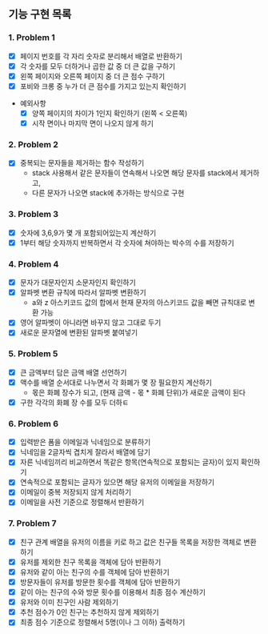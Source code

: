 ## 기능 구현 목록 

### 1. Problem 1 
- [x] 페이지 번호를 각 자리 숫자로 분리해서 배열로 반환하기 
- [x] 각 숫자를 모두 더하거나 곱한 값 중 더 큰 값을 구하기
- [x] 왼쪽 페이지와 오른쪽 페이지 중 더 큰 점수 구하기 
- [x] 포비와 크롱 중 누가 더 큰 점수를 가지고 있는지 확인하기
- 예외사항 
  - [x] 양쪽 페이지의 차이가 1인지 확인하기 (왼쪽 < 오른쪽)
  - [x] 시작 면이나 마지막 면이 나오지 않게 하기 

### 2. Problem 2
- [x] 중복되는 문자들을 제거하는 함수 작성하기
  - stack 사용해서 같은 문자들이 연속해서 나오면 해당 문자를 stack에서 제거하고,
  - 다른 문자가 나오면 stack에 추가하는 방식으로 구현 

### 3. Problem 3
- [x] 숫자에 3,6,9가 몇 개 포함되어있는지 계산하기 
- [x] 1부터 해당 숫자까지 반복하면서 각 숫자에 쳐야하는 박수의 수를 저장하기 

### 4. Problem 4
- [x] 문자가 대문자인지 소문자인지 확인하기
- [x] 알파벳 변환 규칙에 따라서 알파벳 변환하기
  - a와 z 아스키코드 값의 합에서 현재 문자의 아스키코드 값을 빼면 규칙대로 변환 가능
- [x] 영어 알파벳이 아니라면 바꾸지 않고 그대로 두기
- [x] 새로운 문자열에 변환된 알파벳 붙여넣기 

### 5. Problem 5
- [x] 큰 금액부터 담은 금액 배열 선언하기
- [x] 액수를 배열 순서대로 나누면서 각 화폐가 몇 장 필요한지 계산하기
  - 몫은 화폐 장수가 되고, (현재 금액 - 몫 * 화폐 단위)가 새로운 금액이 된다
- [x] 구한 각각의 화폐 장 수를 모두 더하ㅌ

### 6. Problem 6
- [x] 입력받은 폼을 이메일과 닉네임으로 분류하기
- [x] 닉네임을 2글자씩 겹치게 잘라서 배열에 담기
- [x] 자른 닉네임끼리 비교하면서 똑같은 항목(연속적으로 포함되는 글자)이 있지 확인하기
- [x] 연속적으로 포함되는 글자가 있으면 해당 유저의 이메일을 저장하기 
- [x] 이메일이 중복 저장되지 않게 처리하기 
- [x] 이메일을 사전 기준으로 정렬해서 반환하기

### 7. Problem 7
- [x] 친구 관계 배열을 유저의 이름을 키로 하고 값은 친구들 목록을 저장한 객체로 변환하기 
- [x] 유저를 제외한 친구 목록을 객체에 담아 반환하기
- [x] 유저와 같이 아는 친구의 수를 객체에 담아 반환하기 
- [x] 방문자들이 유저를 방문한 횟수를 객체에 담아 반환하기
- [x] 같이 아는 친구의 수와 방문 횟수를 이용해서 최종 점수 계산하기
- [x] 유저와 이미 친구인 사람 제외하기
- [x] 추천 점수가 0인 친구는 추천하지 않게 제외하기 
- [x] 최종 점수 기준으로 정렬해서 5명(이나 그 이하) 출력하기 
